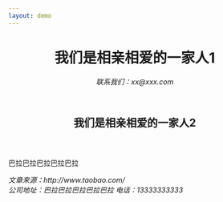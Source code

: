 ```yaml
---
layout: demo
---
```

<!DOCTYPE html>
<html lang="cmn-Hans">
<head>
    <title>address 的内容不只是地址</title>
</head>
<body>
    <div>
        <header>
            <h1>我们是相亲相爱的一家人1</h1>
            <address>
                联系我们：xx@xxx.com
            </address>
        </header>
        <main>
            <article>
                <header>
                    <h2>我们是相亲相爱的一家人2</h2>
                </header>
                <p>巴拉巴拉巴拉巴拉巴拉</p>
                <address>
                    文章来源：http://www.taobao.com/
                </address>
            </article>
        </main>
        <footer>
            <address>
                <span>公司地址：巴拉巴拉巴拉巴拉巴拉</span>
                <span>电话：13333333333</span>
            </address>
        </footer>
    </div>
</body>
</html>